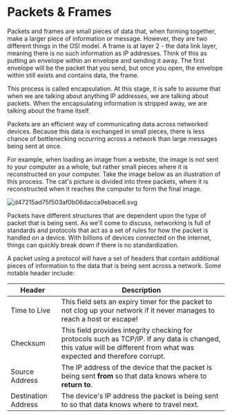 # Packets & Frames

Packets and frames are small pieces of data that, when forming together, make a larger piece of information or message. However, they are two different things in the OSI model. A frame is at layer 2 - the data link layer, meaning there is no such information as IP addresses. Think of this as putting an envelope within an envelope and sending it away. The first envelope will be the packet that you send, but once you open, the envelope within still exists and contains data, the frame.

This process is called encapsulation. At this stage, it is safe to assume that when we are talking about anything IP addresses, we are talking about packets. When the encapsulating information is stripped away, we are talking about the frame itself.

Packets are an efficient way of communicating data across networked devices. Because this data is exchanged in small pieces, there is less chance of bottlenecking occurring across a network than large messages being sent at once.

For example, when loading an image from a website, the image is not sent to your computer as a whole, but rather small pieces where it is reconstructed on your computer. Take the image below as an illustration of this process. The cat's picture is divided into three packets, where it is reconstructed when it reaches the computer to form the final image.

![d47215ad75f503af0b06dacca9ebace6.svg](../../_resources/d47215ad75f503af0b06dacca9ebace6.svg)

Packets have different structures that are dependent upon the type of packet that is being sent. As we'll come to discuss, networking is full of standards and protocols that act as a set of rules for how the packet is handled on a device. With billions of devices connected on the internet, things can quickly break down if there is no standardization.

A packet using a protocol will have a set of headers that contain additional pieces of information to the data that is being sent across a network. Some notable header include:

| **Header** | **Description** |
| --- | --- |
| Time to Live | This field sets an expiry timer for the packet to not clog up your network if it never manages to reach a host or escape! |
| Checksum | This field provides integrity checking for protocols such as <span style="color: inherit;">TCP</span>/IP. If any data is changed, this value will be different from what was expected and therefore corrupt. |
| Source Address | The IP address of the device that the packet is being sent **from** so that data knows where to **return to**. |
| Destination Address | The device's IP address the packet is being sent to so that data knows where to travel next. |